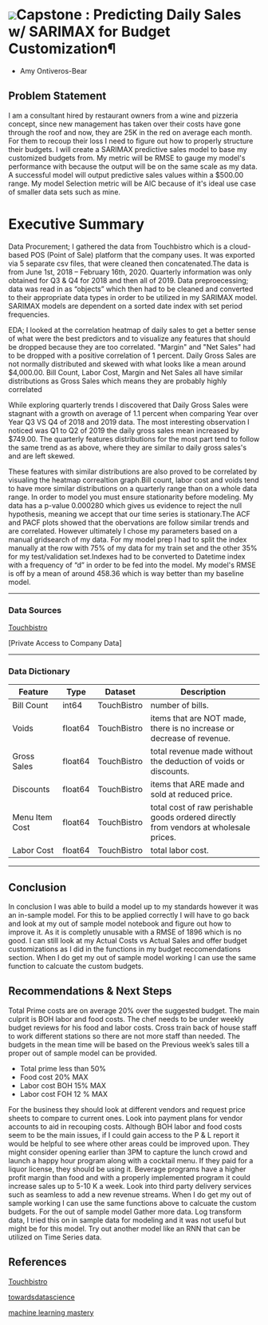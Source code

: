 # ![](https://ga-dash.s3.amazonaws.com/production/assets/logo-9f88ae6c9c3871690e33280fcf557f33.png)Capstone :  Predicting Daily Sales w/ SARIMAX for Budget Customization¶

- Amy Ontiveros-Bear


## Problem Statement

I am a consultant hired by restaurant owners from a wine and pizzeria concept, since new management has taken over their costs have gone through the roof and now, they are 25K in the red on average each month. For them to recoup their loss I need to figure out how to properly structure their budgets. I will create a SARIMAX predictive sales model to base my customized budgets from. My metric will be RMSE to gauge my model's performance with because the output will be on the same scale as my data. A successful model will output predictive sales values within a $500.00 range. My model Selection metric will be AIC because of it's ideal use case of smaller data sets such as mine.

# Executive Summary

Data Procurement; I gathered the data from Touchbistro which is a cloud-based POS (Point of Sale) platform that the company uses. It was exported via 5 separate csv files, that were cleaned then concatenated.The data is from June 1st, 2018 – February 16th, 2020. Quarterly information was only obtained for Q3 & Q4 for 2018 and then all of 2019. Data preproecessing; data was read in as “objects” which then had to be cleaned and converted to their appropriate data types in order to be utilized in my SARIMAX model. SARIMAX models are dependent on a sorted date index with set period frequencies. 

EDA; I looked at the correlation heatmap of daily sales to get a better sense of what were the best predictors and to visualize any features  that should be dropped because they are too correlated. "Margin" and "Net Sales" had to be dropped with a positive correlation of 1 percent. Daily Gross Sales are not normally distributed and skewed with what looks like a mean around $4,000.00. 
Bill Count, Labor Cost, Margin and Net Sales all have similar distributions as Gross Sales which means they are probably highly correlated


While exploring quarterly trends I discovered that Daily Gross Sales were stagnant with a growth on average of 1.1 percent when comparing Year over Year Q3 VS Q4 of 2018 and 2019 data. The most interesting observation I noticed was Q1 to Q2 of 2019 the daily gross sales mean increased by $749.00. The quarterly features distributions for the most part tend to follow the same trend as as above, where they are similar to daily gross sales's and are left skewed. 

These features with similar distributions are also proved to be correlated by visualing the heatmap correaltion graph.Bill count, labor cost and voids tend to have more similar distributions on a quarterly range than on a whole data range. In order to model you must ensure stationarity before modeling. My data has a p-value 0.000280 which gives us evidence to reject the null hypothesis, meaning we accept that our time series is stationary.The ACF and PACF plots showed that the obervations are follow similar trends and are correlated. However ultimately I chose my parameters based on a manual gridsearch of my data. For my model prep I had to split the index manually at the row with 75% of my data for my train set and the other 35% for my test/validation set.Indexes had to be converted to Datetime index with a frequency of “d” in order to be fed into the model. 
My model's RMSE is off by a mean of around 458.36 which is way better than my baseline model.

---

### Data Sources

[Touchbistro](https://cloud.touchbistro.com/)

[Private Access to Company Data]


---

### Data Dictionary


|Feature|Type|Dataset|Description|
|---|---|---|---|
|Bill Count |int64|TouchBistro|number of bills.|
|Voids|float64|TouchBistro|items that are NOT made, there is no increase or decrease of revenue. |
|Gross Sales|float64|TouchBistro|total revenue made without the deduction of voids or discounts.|
|Discounts|float64|TouchBistro|items that ARE made and sold at reduced price.|
|Menu Item Cost| float64|TouchBistro|total cost of raw perishable goods ordered directly from vendors at wholesale prices.|
|Labor Cost|float64|TouchBistro|total labor cost.|

---

## Conclusion

In conclusion I was able to build a model up to my standards however it was an in-sample model. For this to be applied correctly I will have to go back and look at my out of sample model notebook and figure out how to improve it. As it is completly unusable with a RMSE of 1896 which is no good. I can still look at my Actual Costs vs Actual Sales and offer budget customizations as I did in the functions in my budget reccomendations section. When I do get my out of sample model working I can use the same function  to calcuate the custom budgets.


## Recommendations & Next Steps

Total Prime costs are on average 20% over the suggested budget.
The main culprit is BOH labor and food costs.
The chef needs to be under weekly budget reviews for his food and labor costs.
Cross train back of house staff to work different stations so there are not more staff than needed. 
The budgets in the mean time will be based on the Previous week’s sales till a proper out of sample model can be provided.

- Total prime less than 50%
- Food cost 20% MAX
- Labor cost BOH 15% MAX
- Labor cost FOH 12 % MAX

For the business they should look at different vendors and request price sheets to compare to current ones. Look into payment plans for vendor accounts to aid in recouping costs. Although BOH labor and food costs seem to be the main issues, if I could gain access to the P & L report it would be helpful to see where other areas could be improved upon. They might consider opening earlier than 3PM to capture the lunch crowd and launch a happy hour program along with a cocktail menu. If they paid for a liquor license, they should be using it. Beverage programs have a higher profit margin than food and with a properly implemented program it could increase sales up to 5-10 K a week. Look into third party delivery services such as seamless to add a new revenue streams. When I do get my out of sample working I can use the same functions above to calcuate the custom budgets. For the out of sample model Gather more data. Log transform data, I tried this on in sample data for modeling and it was not useful but might be for this model. Try out another model like an RNN that can be utilized on Time Series data.




## References

[Touchbistro](https://cloud.touchbistro.com/)

[towardsdatascience](https://towardsdatascience.com/time-series-forecasting-with-a-sarima-model-db051b7ae459)

[machine learning mastery](https://machinelearningmastery.com/grid-search-arima-hyperparameters-with-python/)
